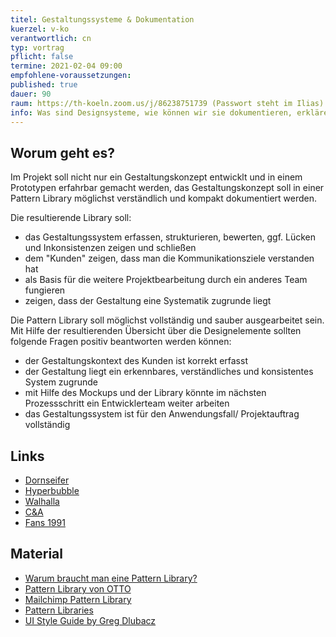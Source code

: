 ```yaml
---
titel: Gestaltungssysteme & Dokumentation
kuerzel: v-ko
verantwortlich: cn
typ: vortrag
pflicht: false
termine: 2021-02-04 09:00
empfohlene-voraussetzungen: 
published: true
dauer: 90
raum: https://th-koeln.zoom.us/j/86238751739 (Passwort steht im Ilias)|https://th-koeln.zoom.us/j/86238751739
info: Was sind Designsysteme, wie können wir sie dokumentieren, erklären und nachhaltig nutzbar machen?
---
```


## Worum geht es?
Im Projekt soll nicht nur ein Gestaltungskonzept entwicklt und in einem Prototypen erfahrbar gemacht werden, das Gestaltungskonzept soll in einer Pattern Library möglichst verständlich und kompakt dokumentiert werden.

Die resultierende Library soll:
- das Gestaltungssystem erfassen, strukturieren, bewerten, ggf. Lücken und Inkonsistenzen zeigen und schließen
- dem "Kunden" zeigen, dass man die Kommunikationsziele verstanden hat
- als Basis für die weitere Projektbearbeitung durch ein anderes Team fungieren
- zeigen, dass der Gestaltung eine Systematik zugrunde liegt

Die Pattern Library soll möglichst vollständig und sauber ausgearbeitet sein. Mit Hilfe der resultierenden Übersicht über die Designelemente sollten folgende Fragen positiv beantworten werden können:
- der Gestaltungskontext des Kunden ist korrekt erfasst
- der Gestaltung liegt ein erkennbares, verständliches und konsistentes System zugrunde
- mit Hilfe des Mockups und der Library könnte im nächsten Prozessschritt ein Entwicklerteam weiter arbeiten
- das Gestaltungssystem ist für den Anwendungsfall/ Projektauftrag vollständig

## Links
- [Dornseifer](https://www.dornseifer.de/)
- [Hyperbubble](http://www.hyperbubble.net/)
- [Walhalla](https://walhalla-guesthouse.ch/en/)
- [C&A](https://www.c-and-a.com/de/de/shop)
- [Fans 1991](https://www.fans1991.de/)

## Material
- [Warum braucht man eine Pattern Library?](https://www.produktbezogen.de/bauanleitung-pattern-library-1/)
- [Pattern Library von OTTO](https://www.otto.de/pattern-library/index.html)
- [Mailchimp Pattern Library](https://ux.mailchimp.com/patterns/color)
- [Pattern Libraries](https://medium.com/@whatjackhasmade/pattern-libraries-abcc45c6144c)
- [UI Style Guide by Greg Dlubacz](https://cdn.dribbble.com/users/104117/screenshots/2080529/attachments/373853/real-pixels.png)